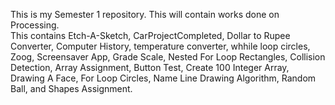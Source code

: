 This is my Semester 1 repository.  This will contain works done on Processing.  
This contains Etch-A-Sketch, CarProjectCompleted, Dollar to Rupee Converter, Computer History, temperature converter, whhile loop circles, Zoog, Screensaver App, Grade Scale, Nested For Loop Rectangles, Collision Detection, Array Assignment, Button Test, Create 100 Integer Array, Drawing A Face, For Loop Circles, Name Line Drawing Algorithm, Random Ball, and Shapes Assignment.
